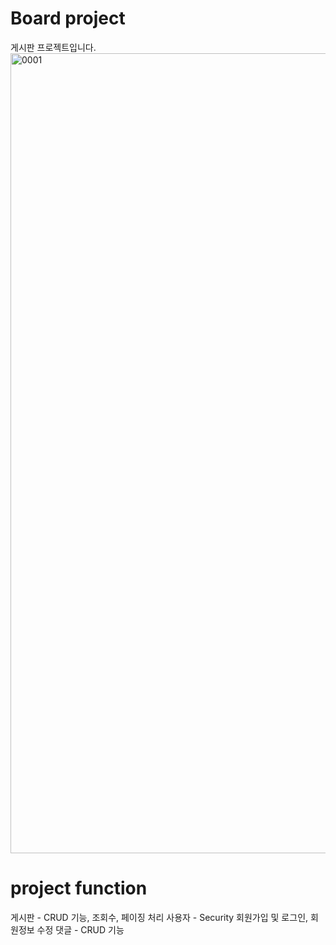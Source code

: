 # Board project
게시판 프로젝트입니다.
<img width="1280" alt="0001" src="https://user-images.githubusercontent.com/94505665/154907999-f3c0294e-365d-4d84-a767-f7fdd64bef43.png">
# project function
게시판 - CRUD 기능, 조회수, 페이징 처리
사용자 - Security 회원가입 및 로그인, 회원정보 수정
댓글 - CRUD 기능
